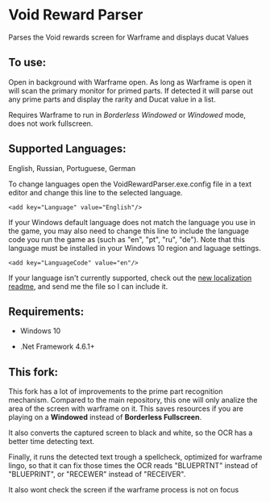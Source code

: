 # Void Reward Parser
Parses the Void rewards screen for Warframe and displays ducat Values

## To use:

Open in background with Warframe open. As long as Warframe is open it will scan the primary monitor for primed parts.
If detected it will parse out any prime parts and display the rarity and Ducat value in a list.

Requires Warframe to run in *Borderless Windowed* or *Windowed* mode, does not work fullscreen.

## Supported Languages:

English, Russian, Portuguese, German

To change languages open the VoidRewardParser.exe.config file in a text editor and change this line to the selected language.

    <add key="Language" value="English"/>

If your Windows default language does not match the language you use in the game, you may also need to change this line to include the language code you run the game as (such as "en", "pt", "ru", "de"). Note that this language must be installed in your Windows 10 region and laguage settings.

    <add key="LanguageCode" value="en"/>

If your language isn't currently supported, check out the [new localization readme](https://github.com/Xeio/VoidRewardParser/tree/master/VoidRewardParser/Localization), and send me the file so I can include it.

## Requirements:

* Windows 10

* .Net Framework 4.6.1+


## This fork:

This fork has a lot of improvements to the prime part recognition mechanism. Compared to the main repository, this one will only analize the area of the screen with warframe on it. This saves resources if you are playing on a **Windowed** instead of **Borderless Fullscreen**.

It also converts the captured screen to black and white, so the OCR has a better time detecting text.

Finally, it runs the detected text trough a spellcheck, optimized for warframe lingo, so that it can fix those times the OCR reads "BLUEPRTNT" instead of "BLUEPRINT", or "RECEWER" instead of "RECEIVER".

It also wont check the screen if the warframe process is not on focus
